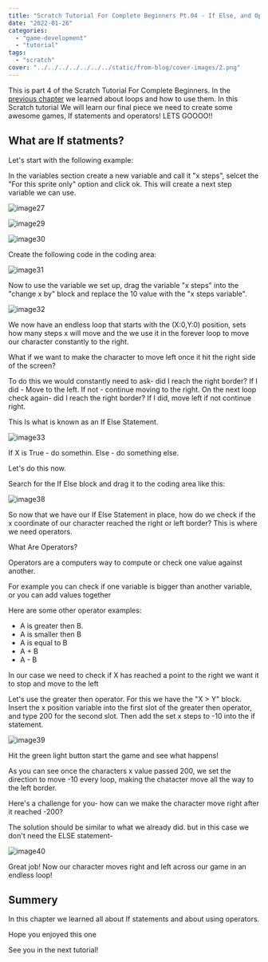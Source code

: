 ```yaml
---
title: "Scratch Tutorial For Complete Beginners Pt.04 - If Else, and Operators"
date: "2022-01-26"
categories: 
  - "game-development"
  - "tutorial"
tags: 
  - "scratch"
cover: "../../../../../../../static/from-blog/cover-images/2.png"
---
```


This is part 4 of the Scratch Tutorial For Complete Beginners. In the [previous chapter](https://thinkcodeplay.com/scratch-tutorial-part-3-the-game-loop/) we learned about loops and how to use them. In this Scratch tutorial We will learn our final piece we need to create some awesome games, If statements and operators! LETS GOOOO!!

## What are If statments?

Let's start with the following example:

In the variables section create a new variable and call it "x steps", selcet the "For this sprite only" option and click ok. This will create a next step variable we can use.

![image27](../../../../../../../static/from-blog/2022/01/2022-01-26-scratch-tutorial-for-complete-beginners-part4/../../../../../../../static/from-blog/2022/01/2022-01-26-scratch-tutorial-for-complete-beginners-part4/images/image-27.png)

![image29](../../../../../../../static/from-blog/2022/01/2022-01-26-scratch-tutorial-for-complete-beginners-part4/images/image-29.png)

![image30](../../../../../../../static/from-blog/2022/01/2022-01-26-scratch-tutorial-for-complete-beginners-part4/images/image-30.png)

Create the following code in the coding area:

![image31](../../../../../../../static/from-blog/2022/01/2022-01-26-scratch-tutorial-for-complete-beginners-part4/images/image-31.png)

Now to use the variable we set up, drag the variable "x steps" into the "change x by" block and replace the 10 value with the "x steps variable".

![image32](../../../../../../../static/from-blog/2022/01/2022-01-26-scratch-tutorial-for-complete-beginners-part4/images/image-32.png)

We now have an endless loop that starts with the (X:0,Y:0) position, sets how many steps x will move and the we use it in the forever loop to move our character constantly to the right.

What if we want to make the character to move left once it hit the right side of the screen?

To do this we would constantly need to ask- did I reach the right border? If I did - Move to the left. If not - continue moving to the right. On the next loop check again- did I reach the right border? If I did, move left if not continue right.

This Is what is known as an If Else Statement.

![image33](../../../../../../../static/from-blog/2022/01/2022-01-26-scratch-tutorial-for-complete-beginners-part4/images/image-33.png)

If X is True - do somethin. Else - do something else.

Let's do this now.

Search for the If Else block and drag it to the coding area like this:

![image38](../../../../../../../static/from-blog/2022/01/2022-01-26-scratch-tutorial-for-complete-beginners-part4/images/image-38.png)

So now that we have our If Else Statement in place, how do we check if the x coordinate of our character reached the right or left border? This is where we need operators.

What Are Operators?

Operators are a computers way to compute or check one value against another.

For example you can check if one variable is bigger than another variable, or you can add values together

Here are some other operator examples:

- A is greater then B.
- A is smaller then B
- A is equal to B
- A + B
- A - B

In our case we need to check if X has reached a point to the right we want it to stop and move to the left

Let's use the greater then operator. For this we have the "X > Y" block. Insert the x position variable into the first slot of the greater then operator, and type 200 for the second slot. Then add the set x steps to -10 into the if statement.

![image39](../../../../../../../static/from-blog/2022/01/2022-01-26-scratch-tutorial-for-complete-beginners-part4/images/image-39.png)

Hit the green light button start the game and see what happens!

As you can see once the characters x value passed 200, we set the direction to move -10 every loop, making the chatacter move all the way to the left border.

Here's a challenge for you- how can we make the character move right after it reached -200?

The solution should be similar to what we already did. but in this case we don't need the ELSE statement-

![image40](../../../../../../../static/from-blog/2022/01/2022-01-26-scratch-tutorial-for-complete-beginners-part4/images/image-40.png)

Great job! Now our character moves right and left across our game in an endless loop!

## Summery

In this chapter we learned all about If statements and about using operators.

Hope you enjoyed this one

See you in the next tutorial!
